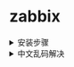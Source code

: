 # zabbix

<details>
<summary>安装步骤</summary>

>

**zabbix服务器上：**

1、下载
 ```
rpm -Uvh https://repo.zabbix.com/zabbix/5.0/rhel/7/x86_64/zabbix-release-5.0-1.el7.noarch.rpm
```
```
yum clean all
```
```
yum install zabbix-server-mysql zabbix-agent
```
2、更换SCL源
```
yum install centos-release-scl 
```
```
cd /etc/yum.repos.d/
mv CentOS-SCLo-scl.repo CentOS-SCLo-scl.repo.bak
mv CentOS-SCLo-scl-rh.repo CentOS-SCLo-scl-rh.repo.bak
```
3、编辑SCL
> vim CentOS-SCLo-scl-rh.repo

```
[centos-sclo-rh]
name=CentOS-7 - SCLo rh
baseurl=https://mirrors.aliyun.com/centos/7/sclo/x86_64/rh/
gpgcheck=1
enabled=1
gpgkey=file:///etc/pki/rpm-gpg/RPM-GPG-KEY-CentOS-SIG-SCLo
```
4、安装前台页面
```
yum  install  zabbix-web-mysql-scl zabbix-apache-conf-scl   
```
```
yum -y install mariadb mariadb-server
```
5、启动数据库
```
systemctl enable mariadb
```
```
systemctl start mariadb
```
6、授权数据库
```
mysql
```
```
create database zabbix character set utf8 collate utf8_bin;
```
```
 create user zabbix@localhost identified by 'AGLAREvv.1';
```
```
grant all privileges on zabbix.* to zabbix@localhost;
```
```
flush privileges;
```
```
exit
```
7、初始化zabbix
```
 zcat /usr/share/doc/zabbix-server-mysql-5.0.43/create.sql.gz | mysql -u zabbix -p zabbix 
```
8、配置账号密码
> vim /etc/zabbix/zabbix_server.conf

```
DBHost=localhost
DBName=zabbix
DBUser=zabbix
DBPassword=AGLAREvv.1
```
9、启动zabbix
```
systemctl enable zabbix-server.service 
```
```
systemctl start zabbix-server.service 
```
10、配置zabbix前端php
> vim  /etc/opt/rh/rh-php72/php-fpm.d/zabbix.conf
只需更改时区为 Asia/Shanghai

11、启动服务
```
systemctl restart zabbix-server zabbix-agent httpd rh-php72-php-fpm
```
```
systemctl enable zabbix-server zabbix-agent httpd rh-php72-php-fpm 
```
12、进入前台页面（本机ip:80/zabbix）按照指示操作
> ![image](https://github.com/user-attachments/assets/94e6ea10-98a9-461a-b56c-8d9721419815)

> ![image](https://github.com/user-attachments/assets/a54b8b61-3b9f-4971-b2d6-9e141c5cbccc)

> ![image](https://github.com/user-attachments/assets/7daa1f89-ba26-45fa-a515-245bd7f3a451)

> ![image](https://github.com/user-attachments/assets/dbec2026-015b-4530-99c0-35f1da04f2e0)

> ![image](https://github.com/user-attachments/assets/a6c99e84-3246-4156-bec6-533143819b3e)

**被监控主机上：**
1、设置主机名
```
hostname  web1
```
2、关闭防火墙，selinux
3、准备镜像源
> vim /etc/yum.repos.d/zabbix.repo 

```
[zabbix]
name=alibaba zabbix
baseurl=https://mirrors.aliyun.com/zabbix/zabbix/5.0/rhel/7/x86_64/
gpgcheck=0
enabled=1

[zabbix2]
name=alibaba zabbix frontend
baseurl=https://mirrors.aliyun.com/zabbix/zabbix/5.0/rhel/7/x86_64/frontend/
gpgcheck=0
enabled=1
```
4、安装
```
yum -y install zabbix-agent
```
5、修改服务器地址
> vim /etc/zabbix/zabbix_agentd.conf
修改Server、ServerActive、Hostname值

```
Server=192.168.209.143,192.168.100.11             被动模式 zabbix-server-ip    
ServerActive=192.168.209.143,192.168.100.11    主动模式  zabbix-server-ip    
Hostname=web1 
```
6、启动zabbix-agent
```
systemctl start zabbix-agent
```
```
systemctl enable zabbix-agent
```
**至此结束**
</details>

<details>
<summary>中文乱码解决</summary>

>

1、复制字体文件
- win+r 输入fonts，复制 微软雅黑 字体文件并重命名为msyh.ttf

2、上传到服务器字体目录下
- /usr/share/zabbix/fonts/

3、修改文件权限
```
chmod 777  /usr/share/zabbix/assets/fonts/msyh.ttf
```
4、替换
```
sed -i "s/graphfont/msyh/g" /usr/share/zabbix/include/defines.inc.php
```
5、确认替换结果
```
grep FONT_NAME /usr/share/zabbix/include/defines.inc.php  -n
```
**至此结束**
</details>
